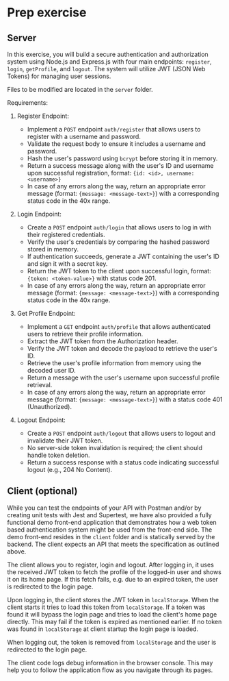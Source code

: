# Prep exercise

## Server

In this exercise, you will build a secure authentication and authorization system using Node.js and Express.js with four main endpoints: `register`, `login`, `getProfile`, and `logout`. The system will utilize JWT (JSON Web Tokens) for managing user sessions.

Files to be modified are located in the `server` folder.

Requirements:

1. Register Endpoint:

   - Implement a `POST` endpoint `auth/register` that allows users to register with a username and password.
   - Validate the request body to ensure it includes a username and password.
   - Hash the user's password using `bcrypt` before storing it in memory.
   - Return a success message along with the user's ID and username upon successful registration, format: `{id: <id>, username: <username>}`
   - In case of any errors along the way, return an appropriate error message (format: `{message: <message-text>}`) with a corresponding status code in the 40x range.

1. Login Endpoint:

   - Create a `POST` endpoint `auth/login` that allows users to log in with their registered credentials.
   - Verify the user's credentials by comparing the hashed password stored in memory.
   - If authentication succeeds, generate a JWT containing the user's ID and sign it with a secret key.
   - Return the JWT token to the client upon successful login, format: `{token: <token-value>}` with status code 201.
   - In case of any errors along the way, return an appropriate error message (format: `{message: <message-text>}`) with a corresponding status code in the 40x range.

1. Get Profile Endpoint:

   - Implement a `GET` endpoint `auth/profile` that allows authenticated users to retrieve their profile information.
   - Extract the JWT token from the Authorization header.
   - Verify the JWT token and decode the payload to retrieve the user's ID.
   - Retrieve the user's profile information from memory using the decoded user ID.
   - Return a message with the user's username upon successful profile retrieval.
   - In case of any errors along the way, return an appropriate error message (format: `{message: <message-text>}`) with a status code 401 (Unauthorized).

1. Logout Endpoint:

   - Create a `POST` endpoint `auth/logout` that allows users to logout and invalidate their JWT token.
   - No server-side token invalidation is required; the client should handle token deletion.
   - Return a success response with a status code indicating successful logout (e.g., 204 No Content).

## Client (optional)

While you can test the endpoints of your API with Postman and/or by creating unit tests with Jest and Supertest, we have also provided a fully functional demo front-end application that demonstrates how a web token based authentication system might be used from the front-end side. The demo front-end resides in the `client` folder and is statically served by the backend. The client expects an API that meets the specification as outlined above.

The client allows you to register, login and logout. After logging in, it uses the received JWT token to fetch the profile of the logged-in user and shows it on its home page. If this fetch fails, e.g. due to an expired token, the user is redirected to the login page.

Upon logging in, the client stores the JWT token in `localStorage`. When the client starts it tries to load this token from `localStorage`. If a token was found it will bypass the login page and tries to load the client's home page directly. This may fail if the token is expired as mentioned earlier. If no token was found in `localStorage` at client startup the login page is loaded.

When logging out, the token is removed from `localStorage` and the user is redirected to the login page.

The client code logs debug information in the browser console. This may help you to follow the application flow as you navigate through its pages.
